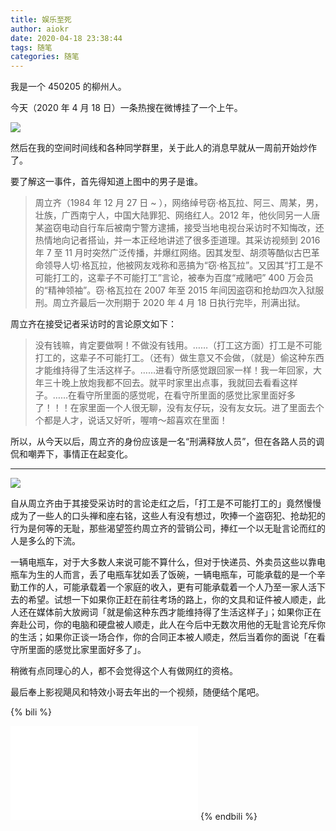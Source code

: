 ```yaml
---
title: 娱乐至死
author: aiokr
date: 2020-04-18 23:38:44
tags: 随笔
categories: 随笔
---
```


我是一个 450205 的柳州人。

今天（2020 年 4 月 18 日）一条热搜在微博挂了一个上午。

![](https://imgur.lzmun.com/picgo/20200418234534.png)

然后在我的空间时间线和各种同学群里，关于此人的消息早就从一周前开始炒作了。

要了解这一事件，首先得知道上图中的男子是谁。

> 周立齐（1984 年 12 月 27 日 ~ ），网络绰号窃·格瓦拉、阿三、周某，男，壮族，广西南宁人，中国大陆罪犯、网络红人。2012 年，他伙同另一人唐某盗窃电动自行车后被南宁警方逮捕，接受当地电视台采访时不知悔改，还热情地向记者搭讪，并一本正经地讲述了很多歪道理。其采访视频到 2016 年 7 至 11 月时突然广泛传播，并爆红网络。因其发型、胡须等酷似古巴革命领导人切·格瓦拉，他被网友戏称和恶搞为“窃·格瓦拉”。又因其“打工是不可能打工的，这辈子不可能打工”言论，被奉为百度“戒赌吧” 400 万会员的“精神领袖”。窃·格瓦拉在 2007 年至 2015 年间因盗窃和抢劫四次入狱服刑。周立齐最后一次刑期于 2020 年 4 月 18 日执行完毕，刑满出狱。

周立齐在接受记者采访时的言论原文如下：

> 没有钱嘛，肯定要做啊！不做没有钱用。……（打工这方面）打工是不可能打工的，这辈子不可能打工。（还有）做生意又不会做，（就是）偷这种东西才能维持得了生活这样子。……进看守所感觉跟回家一样！我一年回家，大年三十晚上放炮我都不回去。就平时家里出点事，我就回去看看这样子。……在看守所里面的感觉呢，在看守所里面的感觉比家里面好多了！！！在家里面一个人很无聊，没有友仔玩，没有友女玩。进了里面去个个都是人才，说话又好听，喔唷～超喜欢在里面！

所以，从今天以后，周立齐的身份应该是一名“刑满释放人员”，但在各路人员的调侃和嘲弄下，事情正在起变化。

---

![](https://imgur.lzmun.com/picgo/20200418235218.png)

自从周立齐由于其接受采访时的言论走红之后，「打工是不可能打工的」竟然慢慢成为了一些人的口头禅和座右铭，这些人有没有想过，吹捧一个盗窃犯、抢劫犯的行为是何等的无耻，那些渴望签约周立齐的营销公司，捧红一个以无耻言论而红的人是多么的下流。

一辆电瓶车，对于大多数人来说可能不算什么，但对于快递员、外卖员这些以靠电瓶车为生的人而言，丢了电瓶车犹如丢了饭碗，一辆电瓶车，可能承载的是一个辛勤工作的人，可能承载着一个家庭的收入，更有可能承载着一个人乃至一家人活下去的希望。试想一下如果你正赶在前往考场的路上，你的文具和证件被人顺走，此人还在媒体前大放阙词「就是偷这种东西才能维持得了生活这样子」；如果你正在奔赴公司，你的电脑和硬盘被人顺走，此人在今后中无数次用他的无耻言论充斥你的生活；如果你正谈一场合作，你的合同正本被人顺走，然后当着你的面说「在看守所里面的感觉比家里面好多了」。

稍微有点同理心的人，都不会觉得这个人有做网红的资格。

最后奉上影视飓风和特效小哥去年出的一个视频，随便结个尾吧。

{% bili %}
<iframe src="//player.bilibili.com/player.html?aid=74259459&bvid=BV1YE411t74b&cid=127034182&page=1" scrolling="no" border="0" frameborder="no" framespacing="0" allowfullscreen="true"> </iframe>
{% endbili %}